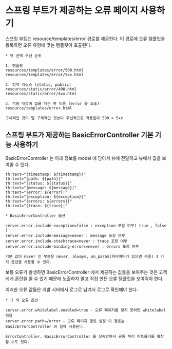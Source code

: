 # 스프링 부트가 제공하는 오류 페이지 사용하기

스프링 부트는 resource/templates/error 경로를 제공한다. 이 경로에 오류 템플릿을 등록하면 오류 유형에 맞는 템플릿이 호출된다.

```
* 뷰 선택 우선 순위

1. 템플릿
resources/templates/error/500.html
resources/templates/error/5xx.html

2. 정적 리소스 (static, public)
resources/static/error/400.html
resources/static/error/4xx.html

3. 적용 대상이 없을 때는 뷰 이름 (error 를 호출)
resource/templates/error.html

구체적인 것이 덜 구체적인 것보다 우선적으로 적용된다 500 > 5xx
```

## 스프링 부트가 제공하는 BasicErrorController 기본 기능 사용하기 

BasicErrorController 는 아래 정보를 model 에 담아서 뷰에 전달하고 뷰에서 값을 보여줄 수 있다.

```
th:text="|timestamp: ${timestamp}|"
th:text="|path: ${path}|"
th:text="|status: ${status}|"
th:text="|message: ${message}|"
th:text="|error: ${error}|"
th:text="|exception: ${exception}|"
th:text="|errors: ${errors}|"
th:text="|trace: ${trace}|"
```
```
* BasicErrorController 옵션

server.error.include-exception=false : exception 포함 여부( true , false )
server.error.include-message=never : message 포함 여부
server.error.include-stacktrace=never : trace 포함 여부
server.error.include-binding-errors=never : errors 포함 여부

기본 값이 never 인 부분은 never, always, on_param(파라미터가 있으면 사용) 3 가지 옵션을 사용할 수 있다.
```

보통 오류가 발생하면 BasicErrorController 에서 제공하는 값들을 보여주는 것은 고객에게 혼란을 줄 수 있기 때문에 노출하지 말고 직접 만든 오류 템플릿을 보여줘야 한다.

이러한 오류 값들은 개발 서버에서 로그로 남겨서 로그로 확인해야 한다.

```
* 그 외 오류 옵션 

server.error.whitelabel.enabled=true - 오류 페이지를 찾지 못하면 whitelabel 적용
server.error.path=/error - 오류 페이지 경로 설정 이 경로는 BasicErrorController 와 함께 사용된다.

ErrorController, BasicErrorController 를 상속받아서 공통 처리 컨트롤러를 확장할 수도 있다.  
```
